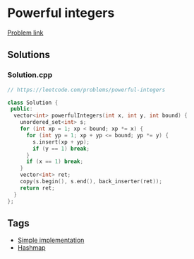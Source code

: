 # Powerful integers

[Problem link](https://leetcode.com/problems/powerful-integers)

## Solutions


### Solution.cpp
```cpp
// https://leetcode.com/problems/powerful-integers

class Solution {
 public:
  vector<int> powerfulIntegers(int x, int y, int bound) {
    unordered_set<int> s;
    for (int xp = 1; xp < bound; xp *= x) {
      for (int yp = 1; xp + yp <= bound; yp *= y) {
        s.insert(xp + yp);
        if (y == 1) break;
      }
      if (x == 1) break;
    }
    vector<int> ret;
    copy(s.begin(), s.end(), back_inserter(ret));
    return ret;
  }
};
```
## Tags

* [Simple implementation](/README.md#Simple_implementation)
* [Hashmap](/README.md#Hashmap)
